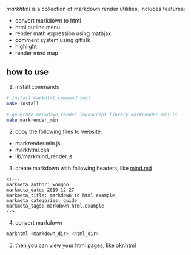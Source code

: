 *markhtml* is a collection of markdown render utilities, includes features:
- convert markdown to html
- html outline menu
- render math expression using mathjax
- comment system using gittalk
- highlight
- render mind map 

## how to use

1. install commands
```bash
# install markhtml command tool
make install

# generate markdown render javascript library markrender.min.js
make markrender_min
```

2. copy the following files to website:
- markrender.min.js
- markhtml.css
- lib/markmind_render.js

3. create markdown with following headers, like [mind.md](/examples/mind.md)
```
<!---
markmeta_author: wongoo
markmeta_date: 2019-12-27
markmeta_title: markdown to html example
markmeta_categories: guide
markmeta_tags: markdown,html,example
-->
```

4. convert markdown
```bash
markhtml <markdown_dir> <html_dir>
```

5. then you can view your html pages, like [okr.html](https://wongoo.github.io/note/okr/okr.html)

